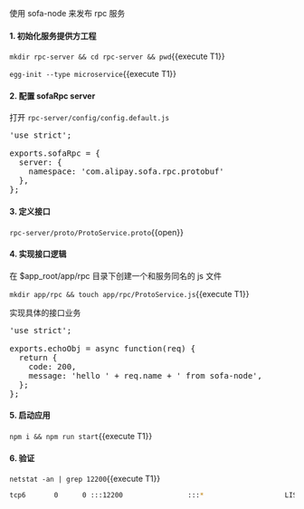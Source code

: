 使用 sofa-node 来发布 rpc 服务

#### 1. 初始化服务提供方工程

`mkdir rpc-server && cd rpc-server && pwd`{{execute T1}}

`egg-init --type microservice`{{execute T1}}

#### 2. 配置 sofaRpc server

打开 `rpc-server/config/config.default.js`

<pre class="file" data-filename="rpc-server/config/config.default.js"  data-target="replace">
'use strict';

exports.sofaRpc = {
  server: {
    namespace: 'com.alipay.sofa.rpc.protobuf'
  },
};
</pre>

#### 3. 定义接口

`rpc-server/proto/ProtoService.proto`{{open}}

#### 4. 实现接口逻辑

在 $app_root/app/rpc 目录下创建一个和服务同名的 js 文件

`mkdir app/rpc && touch app/rpc/ProtoService.js`{{execute T1}}

实现具体的接口业务

<pre class="file" data-filename="rpc-server/app/rpc/ProtoService.js" data-target="replace">
'use strict';

exports.echoObj = async function(req) {
  return {
    code: 200,
    message: 'hello ' + req.name + ' from sofa-node',
  };
};
</pre>

#### 5. 启动应用

`npm i && npm run start`{{execute T1}}

#### 6. 验证

`netstat -an | grep 12200`{{execute T1}}

```bash
tcp6       0      0 :::12200                :::*                    LISTEN
```
